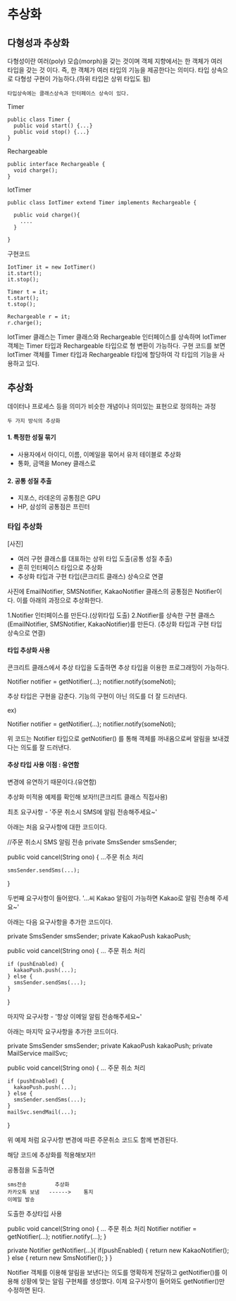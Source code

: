 # 추상화

## 다형성과 추상화


  다형성이란  여러(poly) 모습(morph)을 갖는 것이며 객체 지향에서는 한 객체가 여러 타입을 갖는 것 이다. 즉, 한 객체가 여러 타입의 기능을 제공한다는 의미다.
  타입 상속으로 다형성 구현이 가능하다.(하위 타입은 상위 타입도 됨)


```타입상속에는 클래스상속과 인터페이스 상속이 있다.```

Timer

    public class Timer {
      public void start() {...}
      public void stop() {...}
    }

Rechargeable

    public interface Rechargeable {
      void charge();
    }

IotTimer

    public class IotTimer extend Timer implements Rechargeable {

      public void charge(){
        ....
      }

    }
    
구현코드

    IotTimer it = new IotTimer()
    it.start();
    it.stop();
    
    Timer t = it;
    t.start();
    t.stop();
    
    Rechargeable r = it;
    r.charge();
    
    
IotTimer 클래스는 Timer 클래스와 Rechargeable 인터페이스를 상속하며 IotTimer 객체는 Timer 타입과 Rechargeable 타입으로 형 변환이 가능하다. 구현 코드를 보면
IotTimer 객체를 Timer 타입과 Rechargeable 타입에 할당하여 각 타입의 기능을 사용하고 있다.


## 추상화

  데이터나 프로세스 등을 의미가 비슷한 개념이나 의미있는 표현으로 정의하는 과정

```두 가지 방식의 추상화```

#### 1. 특정한 성질 묶기

- 사용자에서 아이디, 이름, 이메일을 묶어서 유저 테이블로 추상화
- 통화, 금액을 Money 클래스로


#### 2. 공통 성질 추출

- 지포스, 라데온의 공통점은 GPU
- HP, 삼성의 공통점은 프린터

### 타입 추상화

[사진]

- 여러 구현 클래스를 대표하는 상위 타입 도출(공통 성질 추출)
- 흔히 인터페이스 타입으로 추상화
- 추상화 타입과 구현 타입(콘크리트 클래스) 상속으로 연결

사진에 EmailNotifier, SMSNotifier, KakaoNotifier 클래스의 공통점은 Notifier이다. 이를 아래의 과정으로 추상화한다.

  1.Notifier 인터페이스를 만든다.(상위타입 도출)
  2.Notifier를 상속한 구현 클래스(EmailNotifier, SMSNotifier, KakaoNotifier)를 만든다. (추상화 타입과 구현 타입 상속으로 연결)


#### 타입 추상화 사용

콘크리트 클래스에서 추상 타입을 도출하면 추상 타입을 이용한 프로그래밍이 가능하다.

  Notifier notifier = getNotifier(...);
  notifier.notify(someNoti);
  
추상 타입은 구현을 감춘다. 기능의 구현이 아닌 의도를 더 잘 드러낸다.

ex)

  Notifier notifier = getNotifier(...);
  notifier.notify(someNoti);

위 코드는 Notifier 타입으로 getNotifier() 를 통해 객체를 꺼내옴으로써 알림을 보내겠다는 의도를 잘 드러낸다.

#### 추상 타입 사용 이점 : 유연함

변경에 유연하기 때문이다.(유연함)

추상화 미적용 예제를 확인해 보자!!(콘크리트 클래스 직접사용)

최초 요구사항 - '주문 취소시 SMS에 알림 전송해주세요~'

아래는 처음 요구사항에 대한 코드이다.

  //주문 취소시 SMS 알림 전송
  private SmsSender smsSender;

  public void cancel(String ono) {
    ...주문 취소 처리

    smsSender.sendSms(...);
  }

두번째 요구사항이 들어왔다. '...씨 Kakao 알림이 가능하면 Kakao로 알림 전송해 주세요~'

아래는 다음 요구사항을 추가한 코드이다.

  private SmsSender smsSender;
  private KakaoPush kakaoPush;

  public void cancel(String ono) {
    ... 주문 취소 처리

    if (pushEnabled) {
      kakaoPush.push(...);
    } else {
      smsSender.sendSms(...);
    }
  }

마지막 요구사항 - '항상 이메일 알림 전송해주세요~'

아래는 마지막 요구사항을 추가한 코드이다.

  private SmsSender smsSender;
  private KakaoPush kakaoPush;
  private MailService mailSvc;

  public void cancel(String ono) {
    ... 주문 취소 처리

    if (pushEnabled) {
      kakaoPush.push(...);
    } else {
      smsSender.sendSms(...);
    }
    mailSvc.sendMail(...);

  }

위 예제 처럼 요구사항 변경에 따른 주문취소 코드도 함께 변경된다.

해당 코드에 추상화를 적용해보자!!

공통점을 도출하면

    sms전송         추상화   
    카카오톡 보냄   ------>    통지
    이메일 발송

도출한 추상타입 사용

  public void cancel(String ono) {
    ... 주문 취소 처리
    Notifier notifier = getNotifier(...);
    notifier.notify(...);
  }
  
  private Notifier getNotifier(...){
    if(pushEnabled) {
      return new KakaoNotifier();
    }
    else {
      return new SmsNotifier();
    }
  }
  
Notifier 객체를 이용해 알림을 보낸다는 의도를 명확하게 전달하고 getNotifier()를 이용해 상황에 맞는 알림 구현체를 생성했다.
이제 요구사항이 들어와도 getNotifier()만 수정하면 된다.

